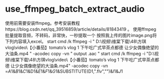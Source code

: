 # use_ffmpeg_batch_extract_audio
使用前需要安装ffmpeg。参考安装教程https://blog.csdn.net/qq_39516859/article/details/81843419  。
使用ffmpeg批量提取音频，不转码，非常快，一秒提取一个
按照我上传的图片image.png将下列内容填入excel。
start 	cmd /k ffmpeg -i 	"	D:\视频\维棠下载\48\方琪vlog\video\【小番茄】tomato’s vlog 1 下午吃广式早茶点都德 让少女偶像绝望的大油条.mp4	"	 -acodec copy -vn 	"	output	.aac	"	start cmd /k ffmpeg -i "D:\视频\维棠下载\48\方琪vlog\video\【小番茄】tomato’s vlog 1 下午吃广式早茶点都德 让少女偶像绝望的大油条.mp4" -acodec copy -vn =$A$1&$B$1&$C$1&D1&$E$1&$F$1&$G$1&SUBSTITUTE(D1,".flv","")&$I$1&$J$1
